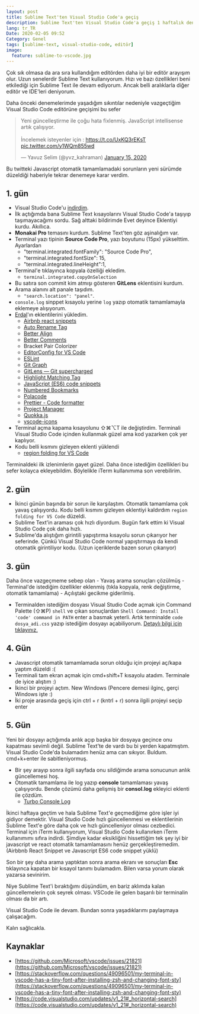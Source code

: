 ```yaml
---
layout: post
title: Sublime Text'ten Visual Studio Code'a geçiş
description: Sublime Text'ten Visual Studio Code'a geçiş 1 haftalık deneyimimi paylaştım
lang: tr_TR
Date: 2020-02-05 09:52
Category: Genel
tags: [sublime-text, visual-studio-code, editör]
image:
  feature: sublime-to-vscode.jpg
---
```


Çok sık olmasa da ara sıra kullandığım editörden daha iyi bir editör arayışım olur. Uzun senelerdir Sublime Text kullanıyorum. Hızı ve bazı özellikleri beni etkilediği için Sublime Text ile devam ediyorum. Ancak belli aralıklarla diğer editör ve IDE'leri deniyorum. 

Daha önceki denemelerimde yaşadığım sıkıntılar nedeniyle vazgeçtiğim Visual Studio Code editörüne geçişimi bu sefer

<blockquote class="twitter-tweet"><p lang="tr" dir="ltr">Yeni güncelleştirme ile çoğu hata fixlenmiş. JavaScript intellisense artık çalışıyor.<br><br>İncelemek isteyenler için : <a href="https://t.co/UxKQ3rEKsT">https://t.co/UxKQ3rEKsT</a> <a href="https://t.co/y1WQm855wd">pic.twitter.com/y1WQm855wd</a></p>&mdash; Yavuz Selim (@yvz_kahraman) <a href="https://twitter.com/yvz_kahraman/status/1217278570281783296?ref_src=twsrc%5Etfw">January 15, 2020</a></blockquote> <script async src="https://platform.twitter.com/widgets.js" charset="utf-8"></script>

Bu twitteki Javascript otomatik tamamlamadaki sorunların yeni sürümde düzeldiği haberiyle tekrar denemeye karar verdim.

## 1. gün

- Visual Studio Code'u [indirdim](https://code.visualstudio.com/).
- İlk açtığımda bana Sublime Text kısayolarını Visual Studio Code'a taşıyıp taşımayacağımı sordu. Sağ alttaki bildirimde Evet deyince Eklentiyi kurdu. Akıllıca.
 - **Monakai Pro** temasını kurdum. Sublime Text'ten göz aşinalığım var.
 - Terminal yazı tipinin **Source Code Pro**, yazı boyutunu (15px) yükselttim. Ayarlardan
	 - "terminal.integrated.fontFamily": "Source Code Pro",
     - "terminal.integrated.fontSize": 15,
     - "terminal.integrated.lineHeight":1,
 - Terminal'e tıklayınca kopyala özelliği ekledim.
	 - `terminal.integrated.copyOnSelection`
 - Bu satıra son commit kim atmışı gösteren **GitLens** eklentisini kurdum.
 - Arama alanını alt panale taşıdım. 
	 - `"search.location": "panel"`.
 - `console.log` sinppet kısayolu yerine `log` yazıp otomatik tamamlamayla eklemeye alışıyorum.
 - [Erdal](https://twitter.com/erdalsatik)'ın eklentilerini yükledim. 
	 - [Airbnb react snippets](https://marketplace.visualstudio.com/items?itemName=cobeia.airbnb-react-snippets)
	 - [Auto Rename Tag](https://marketplace.visualstudio.com/items?itemName=formulahendry.auto-rename-tag)
	 - [Better Align](https://marketplace.visualstudio.com/items?itemName=wwm.better-align)
	 - [Better Comments](https://marketplace.visualstudio.com/items?itemName=aaron-bond.better-comments)
	 - Bracket Pair Colorizer
	 - [EditorConfig for VS Code](https://marketplace.visualstudio.com/items?itemName=EditorConfig.EditorConfig)
	 - [ESLint](https://marketplace.visualstudio.com/items?itemName=dbaeumer.vscode-eslint)
	 - [Git Graph](https://marketplace.visualstudio.com/items?itemName=mhutchie.git-graph)
	 - [GitLens — Git supercharged](https://marketplace.visualstudio.com/items?itemName=eamodio.gitlens)
	 - [Highlight Matching Tag](https://marketplace.visualstudio.com/items?itemName=vincaslt.highlight-matching-tag)
	 - [JavaScript (ES6) code snippets](https://marketplace.visualstudio.com/items?itemName=xabikos.JavaScriptSnippets)
	 - [Numbered Bookmarks](https://github.com/alefragnani/vscode-numbered-bookmarks)
	 - [Polacode](https://marketplace.visualstudio.com/items?itemName=pnp.polacode)
	 - [Prettier - Code formatter](https://marketplace.visualstudio.com/items?itemName=esbenp.prettier-vscode)
	 - [Project Manager](https://marketplace.visualstudio.com/items?itemName=alefragnani.project-manager)
	 - [Quokka.js](https://marketplace.visualstudio.com/items?itemName=WallabyJs.quokka-vscode)
	 - [vscode-icons](https://marketplace.visualstudio.com/items?itemName=vscode-icons-team.vscode-icons)
 - Terminal açma kapama kısayolunu ⇧⌘⌥T ile değiştirdim. Terminali Visual Studio Code içinden kullanmak güzel ama kod yazarken çok yer kaplıyor.
 - Kodu belli kısmını gizleyen eklenti yüklendi
	 - [region folding for VS Code](https://marketplace.visualstudio.com/items?itemName=maptz.regionfolder)

Terminaldeki ilk izlenimlerin gayet güzel. Daha önce istediğim özellikleri bu sefer kolayca ekleyebildim. Böylelikle iTerm kullanımıma son verebilirim.

## 2. gün

- İkinci günün başında bir sorun ile karşılaştım. Otomatik tamamlama çok yavaş çalışıyordu.  Kodu belli kısmını gizleyen eklentiyi kaldırdım `region folding for VS Code` düzeldi.
- Sublime Text'in araması çok hızlı diyordum. Bugün fark ettim ki Visual Studio Code çok daha hızlı.
- Sublime'da alıştığım girintili yapıştırma kısayolu sorun çıkarıyor her seferinde. Çünkü Visual Studio Code normal yapıştırmaya da kendi otomatik girintiliyor kodu. (Uzun içeriklerde bazen sorun çıkarıyor)

## 3. gün

Daha önce vazgeçmeme sebep olan 
	- Yavaş arama sonuçları çözülmüş
	- Terminal'de istediğim özellikler eklenmiş (tıkla kopyala, renk değiştirme, otomatik tamamlama)
	- Açılıştaki gecikme giderilmiş.

 - Terminalden istediğim dosyası Visual Studio Code açmak için Command Palette (⇧⌘P) `shell`  ve çıkan sonuçlardan `Shell Command: Install 'code' command in PATH` enter a basmak yeterli. 
Artık terminalde `code dosya_adi.css` yazıp istediğim dosyayı açabiliyorum. [Detaylı bilgi için tıklayınız.](https://code.visualstudio.com/docs/setup/mac)

## 4. Gün

- Javascript otomatik tamamlamada sorun olduğu için projeyi aç/kapa yaptım düzeldi :(
- Terminali tam ekran açmak için cmd+shift+T kısayolu atadım. Terminale de iyice alıştım :)
- İkinci bir projeyi açtım. New Windows (Pencere demesi ilginç, gerçi Windows işte :)
- İki proje arasında geçiş için ctrl + r (kntrl + r) sonra ilgili projeyi seçip enter

## 5. Gün

Yeni bir dosyayı açtığımda anlık açıp başka bir dosyaya geçince onu kapatması sevimli değil. Sublime Text'te de vardı bu bi yerden kapatmıştım. Visual Studio Code'da bulamadım henüz ama can sıkıyor. Buldum. cmd+k+enter ile sabitleniyormuş.

- Bir şey arayıp sonra ilgili sayfada onu sildiğimde arama sonucunun anlık güncellemesi hoş.
- Otomatik tamamlama ile log yazıp **console** tamamlaması yavaş çalışıyordu. Bende çözümü daha gelişmiş bir **consol.log** ekleyici eklenti ile çözdüm. 
	- [Turbo Console Log](https://marketplace.visualstudio.com/items?itemName=ChakrounAnas.turbo-console-log)

İkinci haftaya geçtim ve hala Sublime Text'e geçmediğime göre işler iyi gidiyor demektir. Visual Studio Code hızlı güncellenmesi ve eklentilerinin Sublime Text'e göre daha çok ve hızlı güncelleniyor olması cezbedici. Terminal için iTerm kullanıyorum, Visual Studio Code kullanırken iTerm kullanımımı sıfıra indirdi. Şimdiye kadar eksikliğini hissettiğim tek şey iyi bir javascript ve react otomatik tamamlamasını henüz gerçekleştiremedim. (Airbbnb React Snippet ve Javascript ES6 code snippet yüklü)

Son bir şey daha arama yaptıktan sonra arama ekranı ve sonuçları **Esc** tıklayınca kapatan bir kısayol tanımı bulamadım. Bilen varsa yorum olarak yazarsa sevinirim.

Niye Sublime Text'i bıraktığımı düşündüm, en bariz aklımda kalan güncellemelerin çok seyrek olması. VSCode ile gelen başarılı bir terminalin olması da bir artı.

Visual Studio Code ile devam. Bundan sonra yaşadıklarımı paylaşmaya çalışacağım.

Kalın sağlıcakla.

## Kaynaklar

 - [https://github.com/Microsoft/vscode/issues/21821](https://github.com/Microsoft/vscode/issues/21821)
 - [https://stackoverflow.com/questions/49096501/my-terminal-in-vscode-has-a-tiny-font-after-installing-zsh-and-changing-font-sty](https://stackoverflow.com/questions/49096501/my-terminal-in-vscode-has-a-tiny-font-after-installing-zsh-and-changing-font-sty)
 - [https://code.visualstudio.com/updates/v1_21#_horizontal-search](https://code.visualstudio.com/updates/v1_21#_horizontal-search)
